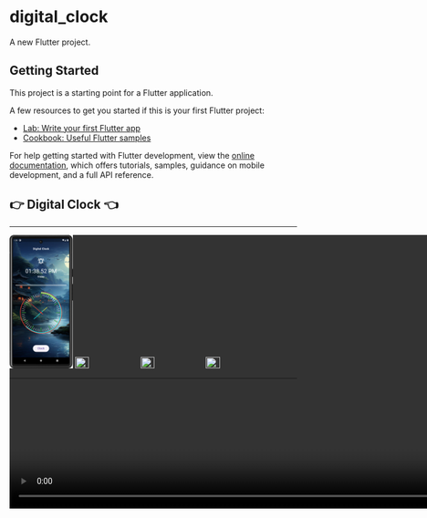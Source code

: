# digital_clock

A new Flutter project.

## Getting Started

This project is a starting point for a Flutter application.

A few resources to get you started if this is your first Flutter project:

- [Lab: Write your first Flutter app](https://docs.flutter.dev/get-started/codelab)
- [Cookbook: Useful Flutter samples](https://docs.flutter.dev/cookbook)

For help getting started with Flutter development, view the
[online documentation](https://docs.flutter.dev/), which offers tutorials,
samples, guidance on mobile development, and a full API reference.








<h2>👉 Digital Clock 👈</h2>
<hr>
<p>
  <video autoplay loop style="width:100%; height: auto; position:absolute; z-index: -1;">
<source src="https://github.com/Prafulpatnecha/digital_clock/assets/144161200/10752bb0-4712-4c92-a84f-ad5d6e96f954" type="video/mp4" />
</video>
<!-- <a href =""> -->
<!-- <img src="https://github.com/Prafulpatnecha/digital_clock/blob/master/Screenshot_20240502_095753.png" width="22%" Height="35%"> -->
<!-- <img src="https://github.com/Prafulpatnecha/digital_clock/blob/master/Screenshot_20240502_095743.png" width="22%" Height="35%"> -->
<!-- <img src="https://github.com/Prafulpatnecha/digital_clock/blob/master/Screenshot_20240503_121610.png" width="22%" Height="35%"> -->
<img src="https://github.com/Prafulpatnecha/digital_clock/blob/master/Screenshot_20240503_200426.png" width="22%" Height="35%">
<img src="https://github.com/Prafulpatnecha/digital_clock/assets/144161200/b5f9dd14-7af9-401d-81e9-1de18ad61ad8" width="22%" Height="35%">
<img src="https://github.com/Prafulpatnecha/digital_clock/assets/144161200/01fd36bf-c5ab-4a6a-a83d-b7f6b82a2f04" width="22%" Height="35%">
<img src="https://github.com/Prafulpatnecha/digital_clock/assets/144161200/74eec1d0-230b-4bb3-9ca3-950e50d93351" width="22%" Height="35%">
<!-- </a> -->
</p>
<hr>
